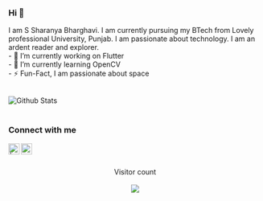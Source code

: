 ### Hi 👋
<p>
  I am S Sharanya Bharghavi. I am currently pursuing my BTech from Lovely professional University, Punjab. I am passionate about technology. I am an ardent reader and explorer.
   <br>
  - 🔭 I’m currently working on Flutter<br>
  - 🌱 I’m currently learning OpenCV<br>
  - ⚡️ Fun-Fact, I am passionate about space<br><br>
</p>
  
  ![Github Stats](https://github-readme-stats.vercel.app/api?username=ssharanyab&show_icons=true&theme=tokyonight)
  <br><br>

### Connect with me

<a href="https://twitter.com/ssharanyab">
<img align="left" alt=" | Twitter" width="22px" src="https://cdn.jsdelivr.net/npm/simple-icons@v3/icons/twitter.svg" />
</a>
<a href="https://www.linkedin.com/in/ssharanyab/">
<img align="left" alt="priyanka prasad  LinkdeIN" width="22px" src="https://cdn.jsdelivr.net/npm/simple-icons@v3/icons/linkedin.svg" />
</a>
<br><br>
<p align="center">
   Visitor count<br>
 <br>
  <img src="https://profile-counter.glitch.me/ssharanyab/count.svg" />
</p>
